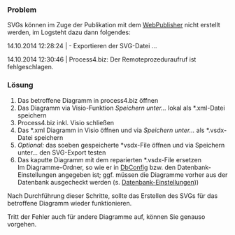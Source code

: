 ### Problem

SVGs können im Zuge der Publikation mit dem [WebPublisher](WebPublisher)
nicht erstellt werden, im Logsteht dazu dann folgendes:

14.10.2014 12:28:24 \| - Exportieren der SVG-Datei ...

14.10.2014 12:30:46 \| Process4.biz: Der Remoteprozeduraufruf ist
fehlgeschlagen.

### Lösung

1.  Das betroffene Diagramm in process4.biz öffnen
2.  Das Diagramm via Visio-Funktion *Speichern unter…* lokal als
    \*.xml-Datei speichern
3.  Process4.biz inkl. Visio schließen
4.  Das \*.xml Diagramm in Visio öffnen und via *Speichern unter…* als
    \*.vsdx-Datei speichern
5.  *Optional:* das soeben gespeicherte \*vsdx-File öffnen und via
    Speichern unter… den SVG-Export testen
6.  Das kaputte Diagramm mit dem reparierten \*.vsdx-File ersetzen  
    Im Diagramme-Ordner, so wie er in
    [DbConfig](DbConfig_Verwalten_von_Datenbanken) bzw. den
    Datenbank-Einstellungen angegeben ist; ggf. müssen die Diagramme
    vorher aus der Datenbank ausgecheckt werden (s.
    [Datenbank-Einstellungen](Datenbank-Einstellungen)))

Nach Durchführung dieser Schritte, sollte das Erstellen des SVGs für das
betroffene Diagramm wieder funktionieren.

Tritt der Fehler auch für andere Diagramme auf, können Sie genauso
vorgehen.
